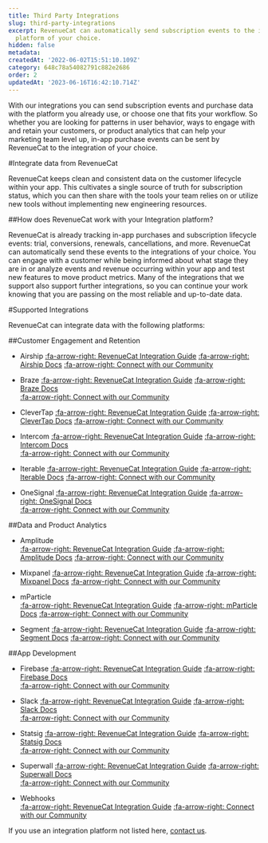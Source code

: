 ```yaml
---
title: Third Party Integrations
slug: third-party-integrations
excerpt: RevenueCat can automatically send subscription events to the integration
  platform of your choice.
hidden: false
metadata: 
createdAt: '2022-06-02T15:51:10.109Z'
category: 648c78a54082791c882e2686
order: 2
updatedAt: '2023-06-16T16:42:10.714Z'
---
```

With our integrations you can send subscription events and purchase data with the platform you already use, or choose one that fits your workflow. So whether you are looking for patterns in user behavior, ways to engage with and retain your customers, or product analytics that can help your marketing team level up, in-app purchase events can be sent by RevenueCat to the integration of your choice. 

#Integrate data from RevenueCat

RevenueCat keeps clean and consistent data on the customer lifecycle within your app. This cultivates a single source of truth for subscription status, which you can then share with the tools your team relies on or utilize new tools without implementing new engineering resources.

##How does RevenueCat work with your Integration platform?

RevenueCat is already tracking in-app purchases and subscription lifecycle events: trial, conversions, renewals, cancellations, and more. RevenueCat can automatically send these events to the integrations of your choice. You can engage with a customer while being informed about what stage they are in or analyze events and revenue occurring within your app and test new features to move product metrics. Many of the integrations that we support also support further integrations, so you can continue your work knowing that you are passing on the most reliable and up-to-date data. 

#Supported Integrations

RevenueCat can integrate data with the following platforms:

##Customer Engagement and Retention
 * Airship
    [:fa-arrow-right: RevenueCat Integration Guide](doc:airship)
    [:fa-arrow-right: Airship Docs](https://docs.airship.com/)
    [:fa-arrow-right: Connect with our Community](https://community.revenuecat.com/search/index?q=airship&search_type=tag)

 * Braze
    [:fa-arrow-right: RevenueCat Integration Guide](doc:braze)
    [:fa-arrow-right: Braze Docs](https://www.braze.com/docs)     
    [:fa-arrow-right: Connect with our Community](https://community.revenuecat.com/search/index?q=braze&search_type=tag)
* CleverTap
   [:fa-arrow-right: RevenueCat Integration Guide](doc:clevertap)
   [:fa-arrow-right: CleverTap Docs](https://developer.clevertap.com/docs) 
   [:fa-arrow-right: Connect with our Community](https://community.revenuecat.com/search/index?q=clevertap&search_type=tag)
 * Intercom
    [:fa-arrow-right: RevenueCat Integration Guide](doc:intercom)
    [:fa-arrow-right: Intercom Docs](https://developers.intercom.com/building-apps/docs)     
    [:fa-arrow-right: Connect with our Community](https://community.revenuecat.com/search/index?q=intercom&search_type=tag)

 * Iterable
    [:fa-arrow-right: RevenueCat Integration Guide](doc:iterable)
    [:fa-arrow-right: Iterable Docs](https://support.iterable.com/hc/en-us)
    [:fa-arrow-right: Connect with our Community](https://community.revenuecat.com/search/index?q=iterable&search_type=tag)
 * OneSignal
    [:fa-arrow-right: RevenueCat Integration Guide](doc:onesignal)
    [:fa-arrow-right: OneSignal Docs](https://documentation.onesignal.com/docs)     
    [:fa-arrow-right: Connect with our Community](https://community.revenuecat.com/search/index?q=onesignal&search_type=tag)

##Data and Product Analytics
 * Amplitude   
    [:fa-arrow-right: RevenueCat Integration Guide](doc:amplitude)
    [:fa-arrow-right: Amplitude Docs](https://help.amplitude.com/hc/en-us)
    [:fa-arrow-right: Connect with our Community](https://community.revenuecat.com/search/index?q=amplitude&search_type=tag)

* Mixpanel
    [:fa-arrow-right: RevenueCat Integration Guide](doc:mixpanel)
   [:fa-arrow-right: Mixpanel Docs](https://developer.mixpanel.com/docs) 
   [:fa-arrow-right: Connect with our Community](https://community.revenuecat.com/search/index?q=mixpanel&search_type=tag)
* mParticle    
   [:fa-arrow-right: RevenueCat Integration Guide](doc:mparticle)
   [:fa-arrow-right: mParticle Docs](https://docs.mparticle.com/) 
   [:fa-arrow-right: Connect with our Community](https://community.revenuecat.com/search/index?q=mparticle&search_type=tag)
* Segment
   [:fa-arrow-right: RevenueCat Integration Guide](doc:segment)
   [:fa-arrow-right: Segment Docs](https://segment.com/docs/?ref=nav) 
   [:fa-arrow-right: Connect with our Community](https://community.revenuecat.com/search/index?q=segment&search_type=tag)

##App Development
 * Firebase
    [:fa-arrow-right: RevenueCat Integration Guide](doc:firebase)
    [:fa-arrow-right: Firebase Docs](https://firebase.google.com/docs/)     
    [:fa-arrow-right: Connect with our Community](https://community.revenuecat.com/search/index?q=firebase&search_type=tag)

 * Slack
    [:fa-arrow-right: RevenueCat Integration Guide](doc:slack)
    [:fa-arrow-right: Slack Docs](https://slack.com/help/articles/115005265063-Incoming-webhooks-for-Slack)     
    [:fa-arrow-right: Connect with our Community](https://community.revenuecat.com/search/index?q=slack&search_type=tag)
 * Statsig
    [:fa-arrow-right: RevenueCat Integration Guide](doc:statsig)
    [:fa-arrow-right: Statsig Docs](https://docs.statsig.com/)     
    [:fa-arrow-right: Connect with our Community](https://community.revenuecat.com/search/index?q=statsig&search_type=tag)
 * Superwall
    [:fa-arrow-right: RevenueCat Integration Guide](doc:superwall)
    [:fa-arrow-right: Superwall Docs](https://docs.superwall.com/docs)     
    [:fa-arrow-right: Connect with our Community](https://community.revenuecat.com/search/index?q=superwall&search_type=tag)
* Webhooks   
    [:fa-arrow-right: RevenueCat Integration Guide](doc:webhooks)
    [:fa-arrow-right: Connect with our Community](https://community.revenuecat.com/search/index?q=webhooks&search_type=tag)



If you use an integration platform not listed here, [contact us](https://www.revenuecat.com/contact).